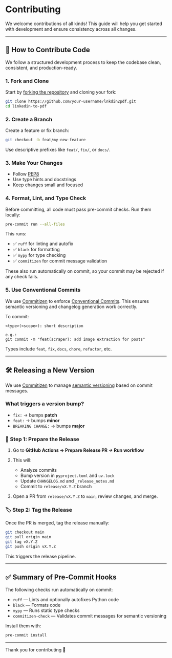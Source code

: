 # Contributing

We welcome contributions of all kinds! This guide will help you get started with development and ensure consistency across all changes.

---

## 🤝 How to Contribute Code

We follow a structured development process to keep the codebase clean, consistent, and production-ready.

### 1. Fork and Clone

Start by [forking the repository](https://github.com/basebandit/lnkdin2pdf) and cloning your fork:

```bash
git clone https://github.com/your-username/lnkdin2pdf.git
cd linkedin-to-pdf
```

### 2. Create a Branch

Create a feature or fix branch:

```bash
git checkout -b feat/my-new-feature
```

Use descriptive prefixes like `feat/`, `fix/`, or `docs/`.

### 3. Make Your Changes

* Follow [PEP8](https://peps.python.org/pep-0008/)
* Use type hints and docstrings
* Keep changes small and focused

### 4. Format, Lint, and Type Check

Before committing, all code must pass pre-commit checks. Run them locally:

```bash
pre-commit run --all-files
```

This runs:

* ✅ `ruff` for linting and autofix
* ✅ `black` for formatting
* ✅ `mypy` for type checking
* ✅ `commitizen` for commit message validation

These also run automatically on commit, so your commit may be rejected if any check fails.

### 5. Use Conventional Commits

We use [Commitizen](https://commitizen-tools.github.io/commitizen/) to enforce [Conventional Commits](https://www.conventionalcommits.org/en/v1.0.0/). This ensures semantic versioning and changelog generation work correctly.

To commit:

```text
<type>(<scope>): short description

e.g.:
git commit -m "feat(scraper): add image extraction for posts"
```

Types include `feat`, `fix`, `docs`, `chore`, `refactor`, etc.

---

## 🛠 Releasing a New Version

We use [Commitizen](https://github.com/commitizen-tools/commitizen) to manage [semantic versioning](https://semver.org/) based on commit messages.

### What triggers a version bump?

* `fix:` → bumps **patch**
* `feat:` → bumps **minor**
* `BREAKING CHANGE:` → bumps **major**

### 🔧 Step 1: Prepare the Release

1. Go to **GitHub Actions → Prepare Release PR → Run workflow**

2. This will:

   * Analyze commits
   * Bump version in `pyproject.toml` and `uv.lock`
   * Update `CHANGELOG.md` and `_release_notes.md`
   * Commit to `release/vX.Y.Z` branch

3. Open a PR from `release/vX.Y.Z` to `main`, review changes, and merge.

### 🏷️ Step 2: Tag the Release

Once the PR is merged, tag the release manually:

```bash
git checkout main
git pull origin main
git tag vX.Y.Z
git push origin vX.Y.Z
```

This triggers the release pipeline.

---

## ✅ Summary of Pre-Commit Hooks

The following checks run automatically on commit:

* `ruff` — Lints and optionally autofixes Python code
* `black` — Formats code
* `mypy` — Runs static type checks
* `commitizen-check` — Validates commit messages for semantic versioning

Install them with:

```bash
pre-commit install
```

---

Thank you for contributing 🙌
